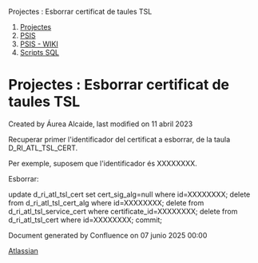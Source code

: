 Projectes : Esborrar certificat de taules TSL  

1.  [Projectes](index.md)
2.  [PSIS](PSIS_24215797.md)
3.  [PSIS - WIKI](PSIS---WIKI_24215598.md)
4.  [Scripts SQL](Scripts-SQL_24215612.md)

Projectes : Esborrar certificat de taules TSL
=============================================

Created by Áurea Alcaide, last modified on 11 abril 2023

Recuperar primer l'identificador del certificat a esborrar, de la taula D\_RI\_ATL\_TSL\_CERT.

Per exemple, suposem que l'identificador és XXXXXXXX.

Esborrar:

update d\_ri\_atl\_tsl\_cert set cert\_sig\_alg=null where id=XXXXXXXX;
delete from d\_ri\_atl\_tsl\_cert\_alg where id=XXXXXXXX;
delete from d\_ri\_atl\_tsl\_service\_cert where certificate\_id=XXXXXXXX;
delete from d\_ri\_atl\_tsl\_cert where id=XXXXXXXX;
commit;

Document generated by Confluence on 07 junio 2025 00:00

[Atlassian](http://www.atlassian.com/)